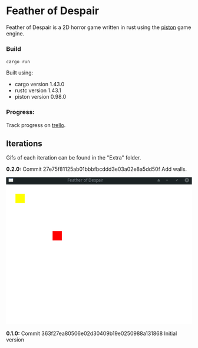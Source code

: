 # Feather of Despair

Feather of Despair is a 2D horror game written in rust using the [piston](https://github.com/PistonDevelopers/piston) game engine.

### Build
```
cargo run
```
Built using:
* cargo version 1.43.0
* rustc version 1.43.1
* piston version 0.98.0

### Progress:
Track progress on [trello](https://trello.com/b/JS9bzLP3/featherofdespair).

## Iterations
Gifs of each iteration can be found in the "Extra" folder.

**0.2.0:**
Commit 27e75f81125ab01bbbfbcddd3e03a02e8a5dd50f
Add walls.

<img src="Extra/2020-05-28.gif" />

**0.1.0:**
Commit 363f27ea80506e02d30409b19e0250988a131868
Initial version

